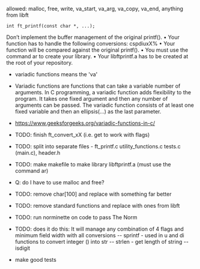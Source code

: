 allowed: malloc, free, write, va_start, va_arg, va_copy, va_end, anything from libft

`int ft_printf(const char *, ...);`

Don’t implement the buffer management of the original printf().
• Your function has to handle the following conversions: cspdiuxX%
• Your function will be compared against the original printf().
• You must use the command ar to create your library.
• Your libftprintf.a has to be created at the root of your repository.

- variadic functions means the 'va'
- Variadic functions are functions that can take a variable number of arguments. In C programming, a variadic function adds flexibility to the program. It takes one fixed argument and then any number of arguments can be passed. The variadic function consists of at least one fixed variable and then an ellipsis(…) as the last parameter.
- https://www.geeksforgeeks.org/variadic-functions-in-c/

- TODO: finish ft_convert_xX (i.e. get to work with flags)
- TODO: split into separate files - ft_printf.c utility_functions.c tests.c (main.c), header.h
- TODO: make makefile to make library libftprintf.a (must use the command ar)
- Q: do I have to use malloc and free?
- TODO: remove char[100] and replace with something far better
- TODO: remove standard functions and replace with ones from libft
- TODO: run norminette on code to pass The Norm
- TODO: does it do this: It will manage any combination of 4 flags and minimum field width with all conversions
-- sprintf - used in u and di functions to convert integer () into str
-- strlen - get length of string
-- isdigit

- make good tests
